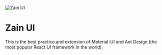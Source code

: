 ![Zain UI](https://raw.githubusercontent.com/zain-ui/zain-ui/master/assets/logo/zain-ui-blue-150.png "Zain UI logo")

# Zain UI

This is the best practice and extension of Material-UI and Ant Design (the most popular React UI framework in the world).
